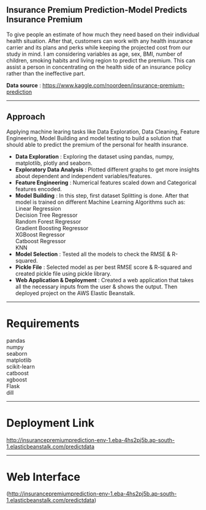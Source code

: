 ## Insurance Premium Prediction-Model Predicts Insurance Premium 
To give people an estimate of how much they need based on their individual health situation. After that, customers can work with any health insurance carrier and its plans and perks while keeping the projected cost from our study in mind. I am considering variables as age, sex, BMI, number of children, smoking habits and living region to predict the premium. This can assist a person in concentrating on the health side of an insurance policy rather than the ineffective part.

<b>Data source</b> : https://www.kaggle.com/noordeen/insurance-premium-prediction
________________________________________________________________________________________________________________________________________________________________

## <b>Approach</b>
Applying machine learing tasks like Data Exploration, Data Cleaning, Feature Engineering, Model Building and model testing to build a solution that should able to predict the premium of the personal for health insurance.

* <b>Data Exploration</b> : Exploring the dataset using pandas, numpy, matplotlib, plotly and seaborn.<br>
* <b>Exploratory Data Analysis</b> : Plotted different graphs to get more insights about dependent and independent variables/features.<br>
* <b>Feature Engineering</b> : Numerical features scaled down and Categorical features encoded.<br>
* <b>Model Building</b> : In this step, first dataset Splitting is done. After that model is trained on different Machine Learning Algorithms such as:<br>
Linear Regression<br>
Decision Tree Regressor<br>
Random Forest Regressor<br>
Gradient Boosting Regressor<br>
XGBoost Regressor<br>
Catboost Regressor<br>
KNN<br>
* <b>Model Selection</b> : Tested all the models to check the RMSE & R-squared.<rb>
* <b>Pickle File</b> : Selected model as per best RMSE score & R-squared and created pickle file using pickle library.<br>
* <b>Web Application & Deployment</b> : Created a web application that takes all the necessary inputs from the user & shows the output. Then deployed project on the AWS Elastic Beanstalk.<br>
________________________________________________________________________________________________________________________________________________________________

# <b>Requirements</b>
pandas<br>
numpy<br>
seaborn<br>
matplotlib<br>
scikit-learn<br>
catboost<br>
xgboost<br>
Flask<br>
dill<br>
______________________________________________________________________________________________________________________________________________________________

# <b>Deployment Link</b>
http://insurancepremiumprediction-env-1.eba-4hs2pj5b.ap-south-1.elasticbeanstalk.com/predictdata

______________________________________________________________________________________________________________________________________________________________

# <b>Web Interface</b>
(http://insurancepremiumprediction-env-1.eba-4hs2pj5b.ap-south-1.elasticbeanstalk.com/predictdata)
